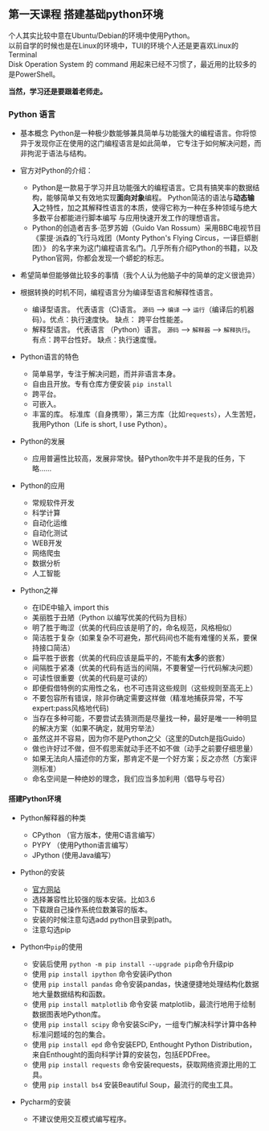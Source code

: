## 第一天课程 搭建基础python环境

个人其实比较中意在Ubuntu/Debian的环境中使用Python。  
以前自学的时候也是在Linux的环境中，TUI的环境个人还是更喜欢Linux的Terminal  
Disk Operation System 的 command 用起来已经不习惯了，最近用的比较多的是PowerShell。  
  
**当然，学习还是要跟着老师走。**  

### Python 语言

  - 基本概念 Python是一种极少数能够兼具简单与功能强大的编程语言。你将惊异于发现你正在使用的这门编程语言是如此简单，
  它专注于如何解决问题，而非拘泥于语法与结构。  
  - 官方对Python的介绍：
    - Python是一款易于学习并且功能强大的编程语言。它具有搞笑率的数据结构，能够简单又有效地实现**面向对象**编程。
    Python简洁的语法与**动态输入**之特性，加之其解释性语言的本质，使得它称为一种在多种领域与绝大多数平台都能进行脚本编写
    与应用快速开发工作的理想语言。
    - Python的创造者吉多·范罗苏姆（Guido Van Rossum）采用BBC电视节目《蒙提·派森的飞行马戏团（Monty Python's Flying Circus，一译巨蟒剧团）》
    的名字来为这门编程语言名门。几乎所有介绍Python的书籍，以及Python官网，你都会发现一个蟒蛇的标志。
  - 希望简单但能够做比较多的事情（我个人认为他脑子中的简单的定义很诡异）  
  - 根据转换的时机不同，编程语言分为编译型语言和解释性语言。  
    - 编译型语言。 代表语言（C)语言。 `源码` --> `编译` --> `运行`（编译后的机器码）。优点：执行速度快。 缺点： 跨平台性能差。
    - 解释型语言。 代表语言 （Python）语言。 `源码` --> `解释器` --> `解释执行`。 有点：跨平台性好。 缺点：执行速度慢。
    
  - Python语言的特色
    - 简单易学，专注于解决问题，而并非语言本身。
    - 自由且开放。专有仓库方便安装 `pip install`
    - 跨平台。
    - 可嵌入。
    - 丰富的库。 标准库（自身携带），第三方库（比如`requests`），人生苦短，我用Python（Life is short, I use Python）。
      
  - Python的发展
    - 应用普遍性比较高，发展非常快。替Python吹牛并不是我的任务，下略......  
    
  - Python的应用
    - 常规软件开发
    - 科学计算
    - 自动化运维
    - 自动化测试
    - WEB开发
    - 网络爬虫
    - 数据分析
    - 人工智能
      
  - Python之禅
    - 在IDE中输入 import this
    - 美丽胜于丑陋（Python 以编写优美的代码为目标）
    - 明了胜于晦涩（优美的代码应该是明了的，命名规范，风格相似）
    - 简洁胜于复杂（如果复杂不可避免，那代码间也不能有难懂的关系，要保持接口简洁）
    - 扁平胜于嵌套（优美的代码应该是扁平的，不能有**太多**的嵌套）
    - 间隔胜于紧凑（优美的代码有适当的间隔，不要奢望一行代码解决问题）
    - 可读性很重要（优美的代码是可读的）
    - 即便假借特例的实用性之名，也不可违背这些规则（这些规则至高无上）
    - 不要包容所有错误，除非你确定需要这样做（精准地捕获异常，不写expert:pass风格地代码)
    - 当存在多种可能，不要尝试去猜测而是尽量找一种，最好是唯一一种明显的解决方案（如果不确定，就用穷举法）
    - 虽然这并不容易，因为你不是Python之父（这里的Dutch是指Guido）
    - 做也许好过不做，但不假思索就动手还不如不做（动手之前要仔细思量）
    - 如果无法向人描述你的方案，那肯定不是一个好方案；反之亦然（方案评测标准）
    - 命名空间是一种绝妙的理念，我们应当多加利用（倡导与号召）
  
#### 搭建Python环境 
  - Python解释器的种类
    - CPython （官方版本，使用C语言编写）
    - PYPY （使用Python语言编写）
    - JPython (使用Java编写）
      
  - Python的安装
    - [官方网站](https://python.org/)
    - 选择兼容性比较强的版本安装。比如3.6
    - 下载跟自己操作系统位数兼容的版本。
    - 安装的时候注意勾选add python目录到path。
    - 注意勾选pip
      
  - Python中`pip`的使用
    - 安装后使用 `python -m pip install --upgrade pip`命令升级pip  
    - 使用 `pip install ipython` 命令安装iPython
    - 使用 `pip install pandas` 命令安装pandas，快速便捷地处理结构化数据地大量数据结构和函数。
    - 使用 `pip install matplotlib` 命令安装 matplotlib，最流行地用于绘制数据图表地Python库。
    - 使用 `pip install scipy` 命令安装SciPy，一组专门解决科学计算中各种标准问题域的包的集合。
    - 使用 `pip install epd` 命令安装EPD, Enthought Python Distribution，来自Enthought的面向科学计算的安装包，包括EPDFree。
    - 使用 `pip install requests` 命令安装requests，获取网络资源比用的工具。
    - 使用 `pip install bs4` 安装Beautiful Soup，最流行的爬虫工具。
        
  - Pycharm的安装
    - 不建议使用交互模式编写程序。
    
  
